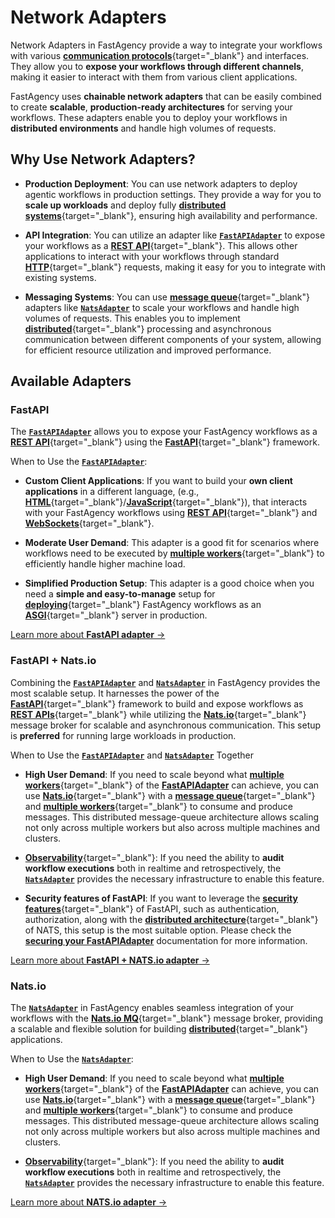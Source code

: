 # Network Adapters

Network Adapters in FastAgency provide a way to integrate your workflows with various [**communication protocols**](https://en.wikipedia.org/wiki/Communication_protocol){target="_blank"} and interfaces. They allow you to **expose your workflows through different channels**, making it easier to interact with them from various client applications.

FastAgency uses **chainable network adapters** that can be easily combined to create **scalable**, **production-ready architectures** for serving your workflows. These adapters enable you to deploy your workflows in **distributed environments** and handle high volumes of requests.

## Why Use Network Adapters?

- **Production Deployment**: You can use network adapters to deploy agentic workflows in production settings. They provide a way for you to **scale up workloads** and deploy fully [**distributed systems**](https://en.wikipedia.org/wiki/Distributed_computing){target="_blank"}, ensuring high availability and performance.
- **API Integration**: You can utilize an adapter like [**`FastAPIAdapter`**](../../api/fastagency/adapters/fastapi/FastAPIAdapter.md) to expose your workflows as a [**REST API**](https://en.wikipedia.org/wiki/REST){target="_blank"}. This allows other applications to interact with your workflows through standard [**HTTP**](https://en.wikipedia.org/wiki/HTTP){target="_blank"} requests, making it easy for you to integrate with existing systems.

- **Messaging Systems**: You can use [**message queue**](https://en.wikipedia.org/wiki/Message_queue){target="_blank"} adapters like [**`NatsAdapter`**](../../api/fastagency/adapters/nats/NatsAdapter.md) to scale your workflows and handle high volumes of requests. This enables you to implement [**distributed**](https://en.wikipedia.org/wiki/Distributed_computing){target="_blank"} processing and asynchronous communication between different components of your system, allowing for efficient resource utilization and improved performance.

## Available Adapters

### FastAPI

The [**`FastAPIAdapter`**](../../api/fastagency/adapters/fastapi/FastAPIAdapter.md) allows you to expose your FastAgency workflows as a [**REST API**](https://en.wikipedia.org/wiki/REST){target="_blank"} using the [**FastAPI**](https://fastapi.tiangolo.com/){target="_blank"} framework.

When to Use the [**`FastAPIAdapter`**](../../api/fastagency/adapters/fastapi/FastAPIAdapter.md):

- **Custom Client Applications**: If you want to build your **own client applications** in a different language, (e.g., [**HTML**](https://en.wikipedia.org/wiki/HTML){target="_blank"}/[**JavaScript**](https://en.wikipedia.org/wiki/JavaScript){target="_blank"}), that interacts with your FastAgency workflows using [**REST API**](https://en.wikipedia.org/wiki/REST){target="_blank"} and [**WebSockets**](https://en.wikipedia.org/wiki/WebSocket){target="_blank"}.

- **Moderate User Demand**: This adapter is a good fit for scenarios where workflows need to be executed by [**multiple workers**](https://fastapi.tiangolo.com/deployment/server-workers/){target="_blank"} to efficiently handle higher machine load.

- **Simplified Production Setup**: This adapter is a good choice when you need a **simple and easy-to-manage** setup for [**deploying**](https://fastapi.tiangolo.com/deployment/){target="_blank"} FastAgency workflows as an [**ASGI**](https://asgi.readthedocs.io/en/latest/){target="_blank"} server in production.


[Learn more about **FastAPI adapter** →](./fastapi/index.md)

### FastAPI + Nats.io

Combining the [**`FastAPIAdapter`**](../../api/fastagency/adapters/fastapi/FastAPIAdapter.md) and [**`NatsAdapter`**](../../api/fastagency/adapters/nats/NatsAdapter.md) in FastAgency provides the most scalable setup. It harnesses the power of the [**FastAPI**](https://fastapi.tiangolo.com/){target="_blank"} framework to build and expose workflows as [**REST APIs**](https://en.wikipedia.org/wiki/REST){target="_blank"} while utilizing the [**Nats.io**](https://nats.io/){target="_blank"} message broker for scalable and asynchronous communication. This setup is **preferred** for running large workloads in production.

When to Use the [**`FastAPIAdapter`**](../../api/fastagency/adapters/fastapi/FastAPIAdapter.md) and [**`NatsAdapter`**](../../api/fastagency/adapters/nats/NatsAdapter.md) Together

- **High User Demand**: If you need to scale beyond what [**multiple workers**](https://fastapi.tiangolo.com/deployment/server-workers/){target="_blank"} of the [**FastAPIAdapter**](../fastapi/index.md) can achieve, you can use [**Nats.io**](https://nats.io/){target="_blank"} with a [**message queue**](https://en.wikipedia.org/wiki/Message_queue){target="_blank"} and [**multiple workers**](https://fastapi.tiangolo.com/deployment/server-workers/){target="_blank"} to consume and produce messages. This distributed message-queue architecture allows scaling not only across multiple workers but also across multiple machines and clusters.

- [**Observability**](https://en.wikipedia.org/wiki/Observability_(software)){target="_blank"}: If you need the ability to **audit workflow executions** both in realtime and retrospectively, the [**`NatsAdapter`**](../../api/fastagency/adapters/nats/NatsAdapter) provides the necessary infrastructure to enable this feature.

- **Security features of FastAPI**: If you want to leverage the [**security features**](https://fastapi.tiangolo.com/tutorial/security){target="_blank"} of FastAPI, such as authentication, authorization, along with the [**distributed architecture**](https://en.wikipedia.org/wiki/Distributed_computing){target="_blank"} of NATS, this setup is the most suitable option. Please check the [**securing your FastAPIAdapter**](../fastapi/security.md) documentation for more information.

[Learn more about **FastAPI + NATS.io adapter** →](./fastapi_nats/index.md)

### Nats.io

The [**`NatsAdapter`**](../../api/fastagency/adapters/nats/NatsAdapter) in FastAgency enables seamless integration of your workflows with the [**Nats.io MQ**](https://nats.io/){target="_blank"} message broker, providing a scalable and flexible solution for building [**distributed**](https://en.wikipedia.org/wiki/Distributed_computing){target="_blank"} applications.

When to Use the [**`NatsAdapter`**](../../api/fastagency/adapters/nats/NatsAdapter):

- **High User Demand**: If you need to scale beyond what [**multiple workers**](https://fastapi.tiangolo.com/deployment/server-workers/){target="_blank"} of the [**FastAPIAdapter**](../fastapi/index.md) can achieve, you can use [**Nats.io**](https://nats.io/){target="_blank"} with a [**message queue**](https://en.wikipedia.org/wiki/Message_queue){target="_blank"} and [**multiple workers**](https://fastapi.tiangolo.com/deployment/server-workers/){target="_blank"} to consume and produce messages. This distributed message-queue architecture allows scaling not only across multiple workers but also across multiple machines and clusters.

- [**Observability**](https://en.wikipedia.org/wiki/Observability_(software)){target="_blank"}: If you need the ability to **audit workflow executions** both in realtime and retrospectively, the [**`NatsAdapter`**](../../api/fastagency/adapters/nats/NatsAdapter) provides the necessary infrastructure to enable this feature.


[Learn more about **NATS.io adapter** →](./nats/index.md)

